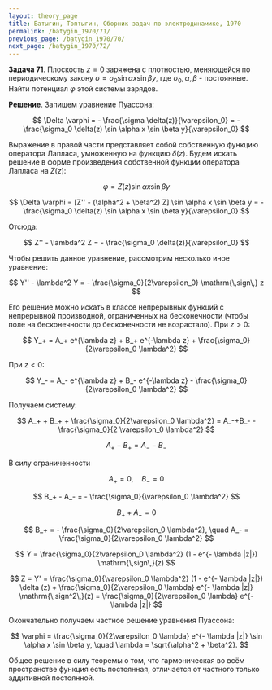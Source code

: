 ```yaml
---
layout: theory_page
title: Батыгин, Топтыгин, Сборник задач по электродинамике, 1970
permalink: /batygin_1970/71/
previous_page: /batygin_1970/70/
next_page: /batygin_1970/72/
---
```


**Задача 71**. Плоскость $z = 0$ заряжена с плотностью, меняющейся по периодическому закону $\sigma = \sigma_0 \sin \alpha x \sin \beta y$, где $\sigma_0, \alpha, \beta$ - постоянные. Найти потенциал $\varphi$ этой системы зарядов.

**Решение**. Запишем уравнение Пуассона:

$$
\Delta \varphi = - \frac{\sigma \delta(z)}{\varepsilon_0} = - \frac{\sigma_0 \delta(z) \sin \alpha x \sin \beta y}{\varepsilon_0}
$$

Выражение в правой части представляет собой собственную функцию оператора Лапласа, умноженную на функцию $\delta(z)$. Будем искать решение в форме произведения собственной функции оператора Лапласа на $Z(z)$:

$$
\varphi = Z(z) \sin \alpha x \sin \beta y
$$

$$
\Delta \varphi = [Z'' - (\alpha^2 + \beta^2) Z] \sin \alpha x \sin \beta y = - \frac{\sigma_0 \delta(z) \sin \alpha x \sin \beta y}{\varepsilon_0}
$$

Отсюда:

$$
Z'' - \lambda^2 Z = - \frac{\sigma_0 \delta(z)}{\varepsilon_0}
$$

Чтобы решить данное уравнение, рассмотрим несколько иное уравнение:

$$
Y'' - \lambda^2 Y = - \frac{\sigma_0}{2\varepsilon_0} \mathrm{\,sign\,} z
$$

Его решение можно искать в классе непрерывных функций с непрерывной производной, ограниченных на бесконечности (чтобы поле на бесконечности до бесконечности не возрастало). При $z > 0$:

$$
Y_+ = A_+ e^{\lambda z} + B_+ e^{-\lambda z} + \frac{\sigma_0}{2\varepsilon_0 \lambda^2}
$$

При $z < 0$:

$$
Y_- = A_- e^{\lambda z} + B_- e^{-\lambda z} - \frac{\sigma_0}{2\varepsilon_0 \lambda^2}
$$

Получаем систему:

$$
A_+ + B_+ + \frac{\sigma_0}{2\varepsilon_0 \lambda^2} = A_-+B_- - \frac{\sigma_0}{2 \varepsilon_0 \lambda^2} 
$$

$$
A_+ - B_+ = A_- - B_-
$$

В силу ограниченности 

$$
A_+ = 0, \quad B_- = 0
$$

$$
B_+ - A_- = - \frac{\sigma_0}{\varepsilon_0 \lambda^2}
$$

$$
B_+ + A_- = 0
$$

$$
B_+ = - \frac{\sigma_0}{2\varepsilon_0 \lambda^2}, \quad A_- = \frac{\sigma_0}{2\varepsilon_0 \lambda^2}
$$

$$
Y = \frac{\sigma_0}{2\varepsilon_0 \lambda^2} (1 - e^{- \lambda |z|}) \mathrm{\,sign\,}(z)
$$

$$
Z = Y' = \frac{\sigma_0}{\varepsilon_0 \lambda^2} (1 - e^{- \lambda |z|}) \delta (z) + \frac{\sigma_0}{2\varepsilon_0 \lambda} e^{- \lambda |z|} \mathrm{\,sign^2\,}(z) = \frac{\sigma_0}{2\varepsilon_0 \lambda} e^{- \lambda |z|}
$$

Окончательно получаем частное решение уравнения Пуассона:

$$
\varphi = \frac{\sigma_0}{2\varepsilon_0 \lambda} e^{- \lambda |z|} \sin \alpha x \sin \beta y, \quad \lambda = \sqrt{\alpha^2 + \beta^2}.
$$

Общее решение в силу теоремы о том, что гармоническая во всём пространстве функция есть постоянная, отличается от частного только аддитивной постоянной.
